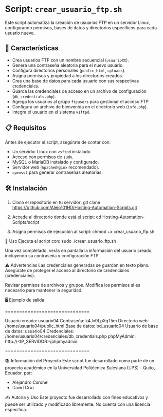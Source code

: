 # Script: `crear_usuario_ftp.sh`

Este script automatiza la creación de usuarios FTP en un servidor Linux, configurando permisos, bases de datos y directorios específicos para cada usuario nuevo.

## 🚀 Características

- Crea usuarios FTP con un nombre secuencial (`usuarioXX`).
- Genera una contraseña aleatoria para el nuevo usuario.
- Configura directorios personales (`public_html`, `uploads`).
- Asigna permisos y propiedad a los directorios creados.
- Crea una base de datos para cada usuario con sus respectivas credenciales.
- Guarda las credenciales de acceso en un archivo de configuración (`db_credentials.php`).
- Agrega los usuarios al grupo `ftpusers` para gestionar el acceso FTP.
- Configura un archivo de bienvenida en el directorio web (`info.php`).
- Integra el usuario en el sistema `vsftpd`.

## 📋 Requisitos

Antes de ejecutar el script, asegúrate de contar con:

- Un servidor Linux con `vsftpd` instalado.
- Acceso con permisos de `sudo`.
- MySQL o MariaDB instalado y configurado.
- Servidor web (`Apache`/`Nginx` recomendado).
- `openssl` para generar contraseñas aleatorias.

## 🛠️ Instalación

1. Clona el repositorio en tu servidor:
   git clone https://github.com/Alejo101HD/Hosting-Automation-Scripts.git
   
2. Accede al directorio donde está el script:
   cd Hosting-Automation-Scripts/script
   
3. Asigna permisos de ejecución al script:
   chmod +x crear_usuario_ftp.sh
   
🚀 Uso
Ejecuta el script con:
sudo ./crear_usuario_ftp.sh

Una vez completado, verás en pantalla la información del usuario creado, incluyendo su contraseña y configuración FTP.

⚠️ Advertencias
Las credenciales generadas se guardan en texto plano. Asegúrate de proteger el acceso al directorio de credenciales (credenciales).

Revisar permisos de archivos y grupos. Modifica los permisos si es necesario para mantener la seguridad.

🖥️ Ejemplo de salida

==============================

Usuario creado: usuario04
Contraseña: k4Jv9LpXqT5m
Directorio web: /home/usuario04/public_html
Base de datos: bd_usuario04
Usuario de base de datos: usuario04
Credenciales: /home/usuario04/credenciales/db_credentials.php
phpMyAdmin: http://<IP_SERVIDOR>/phpmyadmin

==============================

📚 Información del Proyecto
Este script fue desarrollado como parte de un proyecto académico en la Universidad Politécnica Salesiana (UPS) - Quito, Ecuador, por:

   - Alejandro Coronel
   - David Cruz

✍️ Autoría y Uso
Este proyecto fue desarrollado con fines educativos y puede ser utilizado y modificado libremente. No cuenta con una licencia específica.

